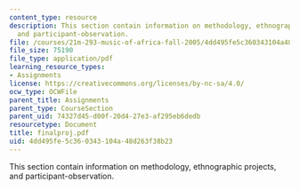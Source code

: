 ```yaml
---
content_type: resource
description: This section contain information on methodology, ethnographic projects,
  and participant-observation.
file: /courses/21m-293-music-of-africa-fall-2005/4dd495fe5c360343104a48d263f38b23_finalproj.pdf
file_size: 75190
file_type: application/pdf
learning_resource_types:
- Assignments
license: https://creativecommons.org/licenses/by-nc-sa/4.0/
ocw_type: OCWFile
parent_title: Assignments
parent_type: CourseSection
parent_uid: 74327d45-d00f-20d4-27e3-af295eb6dedb
resourcetype: Document
title: finalproj.pdf
uid: 4dd495fe-5c36-0343-104a-48d263f38b23
---
```

This section contain information on methodology, ethnographic projects, and participant-observation.